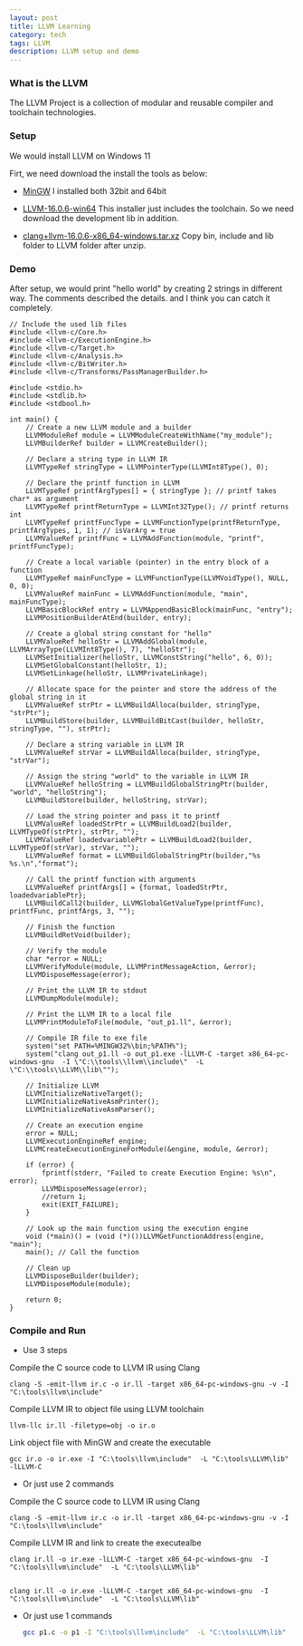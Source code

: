 ```yaml
---
layout: post
title: LLVM Learning
category: tech
tags: LLVM
description: LLVM setup and demo
---
```


### What is the LLVM

The LLVM Project is a collection of modular and reusable compiler and toolchain technologies.

### Setup

We would install LLVM on Windows 11 

Firt, we need download the install the tools as below:

- [MinGW](https://github.com/niXman/mingw-builds-binaries/releases)
	I installed both 32bit and 64bit
	
- [LLVM-16.0.6-win64](https://github.com/llvm/llvm-project/releases/tag/llvmorg-16.0.6)
	This installer just includes the toolchain. So we need download the development lib in addition.
	
- [clang+llvm-16.0.6-x86_64-windows.tar.xz](https://github.com/awakecoding/llvm-prebuilt/releases)
	Copy bin, include and lib folder to LLVM folder after unzip.
	
### Demo
	
After setup, we would print "hello world" by creating 2 strings in different way.  The comments described the details. 
and I think you can catch it completely.	

    // Include the used lib files
	#include <llvm-c/Core.h>
	#include <llvm-c/ExecutionEngine.h>
	#include <llvm-c/Target.h>
	#include <llvm-c/Analysis.h>
	#include <llvm-c/BitWriter.h>
	#include <llvm-c/Transforms/PassManagerBuilder.h>

	#include <stdio.h>
	#include <stdlib.h>
	#include <stdbool.h>

	int main() {  
		// Create a new LLVM module and a builder
		LLVMModuleRef module = LLVMModuleCreateWithName("my_module");
		LLVMBuilderRef builder = LLVMCreateBuilder();
	 
		// Declare a string type in LLVM IR
		LLVMTypeRef stringType = LLVMPointerType(LLVMInt8Type(), 0);

		// Declare the printf function in LLVM
		LLVMTypeRef printfArgTypes[] = { stringType }; // printf takes char* as argument
		LLVMTypeRef printfReturnType = LLVMInt32Type(); // printf returns int
		LLVMTypeRef printfFuncType = LLVMFunctionType(printfReturnType, printfArgTypes, 1, 1); // isVarArg = true
		LLVMValueRef printfFunc = LLVMAddFunction(module, "printf", printfFuncType);

		// Create a local variable (pointer) in the entry block of a function
		LLVMTypeRef mainFuncType = LLVMFunctionType(LLVMVoidType(), NULL, 0, 0);
		LLVMValueRef mainFunc = LLVMAddFunction(module, "main", mainFuncType);
		LLVMBasicBlockRef entry = LLVMAppendBasicBlock(mainFunc, "entry");
		LLVMPositionBuilderAtEnd(builder, entry);
	 
		// Create a global string constant for "hello"
		LLVMValueRef helloStr = LLVMAddGlobal(module, LLVMArrayType(LLVMInt8Type(), 7), "helloStr");   
		LLVMSetInitializer(helloStr, LLVMConstString("hello", 6, 0));
		LLVMSetGlobalConstant(helloStr, 1);
		LLVMSetLinkage(helloStr, LLVMPrivateLinkage);

		// Allocate space for the pointer and store the address of the global string in it
		LLVMValueRef strPtr = LLVMBuildAlloca(builder, stringType, "strPtr");
		LLVMBuildStore(builder, LLVMBuildBitCast(builder, helloStr, stringType, ""), strPtr);
		
		// Declare a string variable in LLVM IR
		LLVMValueRef strVar = LLVMBuildAlloca(builder, stringType, "strVar");
	 
		// Assign the string "world" to the variable in LLVM IR
		LLVMValueRef helloString = LLVMBuildGlobalStringPtr(builder, "world", "helloString");
		LLVMBuildStore(builder, helloString, strVar);

		// Load the string pointer and pass it to printf
		LLVMValueRef loadedStrPtr = LLVMBuildLoad2(builder, LLVMTypeOf(strPtr), strPtr, "");
		LLVMValueRef loadedvariablePtr = LLVMBuildLoad2(builder, LLVMTypeOf(strVar), strVar, "");
		LLVMValueRef format = LLVMBuildGlobalStringPtr(builder,"%s %s.\n","format");
		
		// Call the printf function with arguments
		LLVMValueRef printfArgs[] = {format, loadedStrPtr, loadedvariablePtr};
		LLVMBuildCall2(builder, LLVMGlobalGetValueType(printfFunc), printfFunc, printfArgs, 3, "");
	 
		// Finish the function
		LLVMBuildRetVoid(builder);

		// Verify the module
		char *error = NULL;
		LLVMVerifyModule(module, LLVMPrintMessageAction, &error);
		LLVMDisposeMessage(error);

		// Print the LLVM IR to stdout
		LLVMDumpModule(module);

		// Print the LLVM IR to a local file
		LLVMPrintModuleToFile(module, "out_p1.ll", &error);

		// Compile IR file to exe file
		system("set PATH=%MINGW32%\bin;%PATH%");
		system("clang out_p1.ll -o out_p1.exe -lLLVM-C -target x86_64-pc-windows-gnu  -I \"C:\\tools\\llvm\\include\"  -L \"C:\\tools\\LLVM\\lib\"");
		
		// Initialize LLVM
		LLVMInitializeNativeTarget();
		LLVMInitializeNativeAsmPrinter();
		LLVMInitializeNativeAsmParser();

		// Create an execution engine
		error = NULL;
		LLVMExecutionEngineRef engine;
		LLVMCreateExecutionEngineForModule(&engine, module, &error);

		if (error) {
			fprintf(stderr, "Failed to create Execution Engine: %s\n", error);
			LLVMDisposeMessage(error);
			//return 1;
			exit(EXIT_FAILURE);
		}

		// Look up the main function using the execution engine
		void (*main)() = (void (*)())LLVMGetFunctionAddress(engine, "main");
		main(); // Call the function

		// Clean up
		LLVMDisposeBuilder(builder);
		LLVMDisposeModule(module);

		return 0;
	}

### Compile and Run

- Use 3 steps

Compile the C source code to LLVM IR using Clang
	
	clang -S -emit-llvm ir.c -o ir.ll -target x86_64-pc-windows-gnu -v -I "C:\tools\llvm\include"
	
Compile LLVM IR to object file using LLVM toolchain
	
	llvm-llc ir.ll -filetype=obj -o ir.o
	
Link object file with MinGW and create the executable
	
    gcc ir.o -o ir.exe -I "C:\tools\llvm\include"  -L "C:\tools\LLVM\lib"  -lLLVM-C
	
- Or just use 2 commands

Compile the C source code to LLVM IR using Clang
	
	clang -S -emit-llvm ir.c -o ir.ll -target x86_64-pc-windows-gnu -v -I "C:\tools\llvm\include"
	
Compile LLVM IR and link to create the executealbe


	clang ir.ll -o ir.exe -lLLVM-C -target x86_64-pc-windows-gnu  -I "C:\tools\llvm\include"  -L "C:\tools\LLVM\lib"

	
	clang ir.ll -o ir.exe -lLLVM-C -target x86_64-pc-windows-gnu  -I "C:\tools\llvm\include"  -L "C:\tools\LLVM\lib"
	
- Or just use 1 commands
	```bash
    gcc p1.c -o p1 -I "C:\tools\llvm\include"  -L "C:\tools\LLVM\lib"  -lLLVM-C
	```
